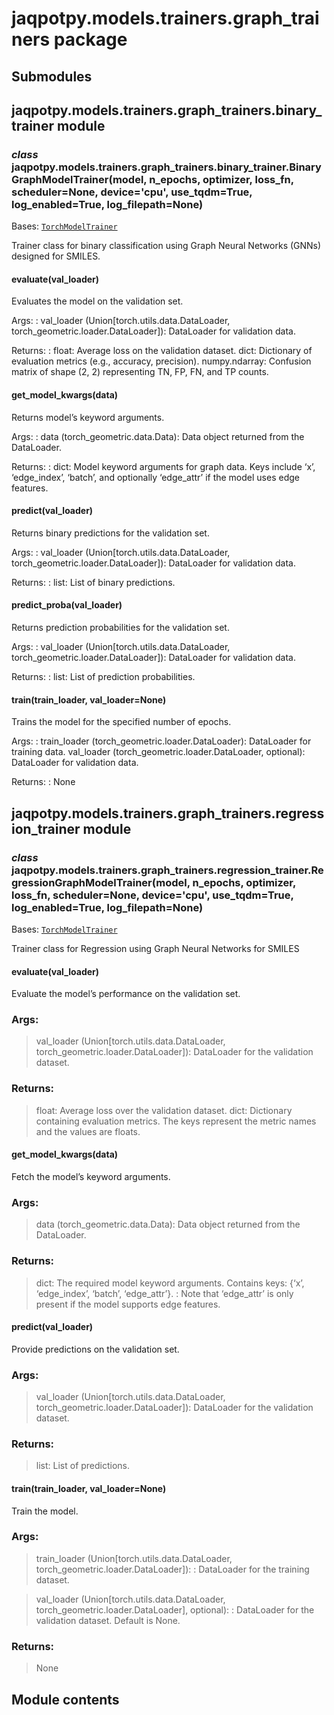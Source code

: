 # jaqpotpy.models.trainers.graph_trainers package

## Submodules

## jaqpotpy.models.trainers.graph_trainers.binary_trainer module

### *class* jaqpotpy.models.trainers.graph_trainers.binary_trainer.BinaryGraphModelTrainer(model, n_epochs, optimizer, loss_fn, scheduler=None, device='cpu', use_tqdm=True, log_enabled=True, log_filepath=None)

Bases: [`TorchModelTrainer`](jaqpotpy.models.trainers.md#jaqpotpy.models.trainers.base_trainer.TorchModelTrainer)

Trainer class for binary classification using Graph Neural Networks (GNNs) designed for SMILES.

#### evaluate(val_loader)

Evaluates the model on the validation set.

Args:
: val_loader (Union[torch.utils.data.DataLoader, torch_geometric.loader.DataLoader]): DataLoader for validation data.

Returns:
: float: Average loss on the validation dataset.
  dict: Dictionary of evaluation metrics (e.g., accuracy, precision).
  numpy.ndarray: Confusion matrix of shape (2, 2) representing TN, FP, FN, and TP counts.

#### get_model_kwargs(data)

Returns model’s keyword arguments.

Args:
: data (torch_geometric.data.Data): Data object returned from the DataLoader.

Returns:
: dict: Model keyword arguments for graph data. Keys include ‘x’, ‘edge_index’, ‘batch’, and optionally ‘edge_attr’ if the model uses edge features.

#### predict(val_loader)

Returns binary predictions for the validation set.

Args:
: val_loader (Union[torch.utils.data.DataLoader, torch_geometric.loader.DataLoader]): DataLoader for validation data.

Returns:
: list: List of binary predictions.

#### predict_proba(val_loader)

Returns prediction probabilities for the validation set.

Args:
: val_loader (Union[torch.utils.data.DataLoader, torch_geometric.loader.DataLoader]): DataLoader for validation data.

Returns:
: list: List of prediction probabilities.

#### train(train_loader, val_loader=None)

Trains the model for the specified number of epochs.

Args:
: train_loader (torch_geometric.loader.DataLoader): DataLoader for training data.
  val_loader (torch_geometric.loader.DataLoader, optional): DataLoader for validation data.

Returns:
: None

## jaqpotpy.models.trainers.graph_trainers.regression_trainer module

### *class* jaqpotpy.models.trainers.graph_trainers.regression_trainer.RegressionGraphModelTrainer(model, n_epochs, optimizer, loss_fn, scheduler=None, device='cpu', use_tqdm=True, log_enabled=True, log_filepath=None)

Bases: [`TorchModelTrainer`](jaqpotpy.models.trainers.md#jaqpotpy.models.trainers.base_trainer.TorchModelTrainer)

Trainer class for Regression using Graph Neural Networks for SMILES

#### evaluate(val_loader)

Evaluate the model’s performance on the validation set.

### Args:

> val_loader (Union[torch.utils.data.DataLoader, torch_geometric.loader.DataLoader]): DataLoader for the validation dataset.

### Returns:

> float: Average loss over the validation dataset.
> dict: Dictionary containing evaluation metrics. The keys represent the metric names and the values are floats.

#### get_model_kwargs(data)

Fetch the model’s keyword arguments.

### Args:

> data (torch_geometric.data.Data): Data object returned from the DataLoader.

### Returns:

> dict: The required model keyword arguments. Contains keys: {‘x’, ‘edge_index’, ‘batch’, ‘edge_attr’}.
> : Note that ‘edge_attr’ is only present if the model supports edge features.

#### predict(val_loader)

Provide predictions on the validation set.

### Args:

> val_loader (Union[torch.utils.data.DataLoader, torch_geometric.loader.DataLoader]): DataLoader for the validation dataset.

### Returns:

> list: List of predictions.

#### train(train_loader, val_loader=None)

Train the model.

### Args:

> train_loader (Union[torch.utils.data.DataLoader, torch_geometric.loader.DataLoader]):
> : DataLoader for the training dataset.

> val_loader (Union[torch.utils.data.DataLoader, torch_geometric.loader.DataLoader], optional):
> : DataLoader for the validation dataset. Default is None.

### Returns:

> None

## Module contents
